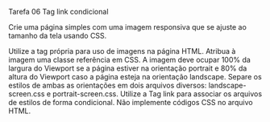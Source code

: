 Tarefa 06 Tag link condicional

Crie uma página simples com uma imagem responsiva que se ajuste ao tamanho da tela usando CSS.

Utilize a tag própria para uso de imagens na página HTML.
Atribua à imagem uma classe referência em CSS.
A imagem deve ocupar 100% da largura do Viewport se a página estiver na orientação portrait e 80% da altura do Viewport caso a página esteja na orientação landscape.
Separe os estilos de ambas as orientações em dois arquivos diversos: landscape-screen.css e portrait-screen.css.
Utilize a Tag link para associar os arquivos de estilos de forma condicional.
Não implemente códigos CSS no arquivo HTML.